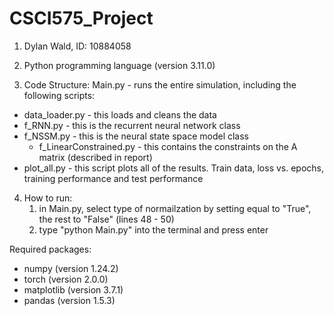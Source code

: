 # CSCI575_Project

1) Dylan Wald, ID: 10884058

2) Python programming language (version 3.11.0)

3) Code Structure:
Main.py - runs the entire simulation, including the following scripts:
- data_loader.py - this loads and cleans the data
- f_RNN.py - this is the recurrent neural network class
- f_NSSM.py - this is the neural state space model class
    - f_LinearConstrained.py - this contains the constraints on the A matrix (described in report)
- plot_all.py - this script plots all of the results. Train data, loss vs. epochs, training performance and test performance

4) How to run:
    1) in Main.py, select type of normailzation by setting equal to "True", the rest to "False" (lines 48 - 50)
    2) type "python Main.py" into the terminal and press enter

Required packages:
- numpy (version 1.24.2)
- torch (version 2.0.0)
- matplotlib (version 3.7.1)
- pandas (version 1.5.3)